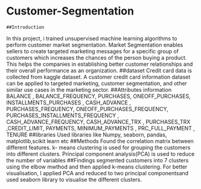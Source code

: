 # Customer-Segmentation

	##Introduction
In this project, i trained unsupervised machine learning algorithms to perform customer market segmentation.
Market Segmentation enables sellers to create targeted marketing messages for a specific group of customers which increases the chances of the person buying a product. This helps the companies in establishing better customer relationships and their overall performance as an organization.
	##dataset
Credit card data is collected from kaggle dataset.
A customer credit card information dataset can be applied to targeted marketing, customer segmentation, and other similar use cases in the marketing sector.
	##Attributes information
BALANCE	, BALANCE_FREQUENCY,	PURCHASES, 	ONEOFF_PURCHASES, 	INSTALLMENTS_PURCHASES	, CASH_ADVANCE	, PURCHASES_FREQUENCY,	ONEOFF_PURCHASES_FREQUENCY, 	PURCHASES_INSTALLMENTS_FREQUENCY	, CASH_ADVANCE_FREQUENCY, 	CASH_ADVANCE_TRX	, PURCHASES_TRX	,CREDIT_LIMIT, 	PAYMENTS, 	MINIMUM_PAYMENTS	, PRC_FULL_PAYMENT	, TENURE
	##libraries
Used libraries like Numpy, seaborn, pandas, matplotlib,scikit learn etc
	##Methods
Found the correlation matrix between different features.
k- means clustering is used for grouping the customers into different clusters.
Principal component analysis(PCA) is used to reduce the number of variables 
	##Findings
segmented customers into 7 clusters using the elbow mwthod and then applied k-means clustering.
For better visualisation, I applied PCA and reduced to two principal componentsand used seaborn library to visualise the different clusters.
